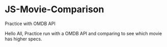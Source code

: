 # JS-Movie-Comparison
Practice with OMDB API 

Hello All,
Practice run with a OMDB API and comparing to see which movie has higher specs. 
